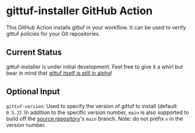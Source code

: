 # gittuf-installer GitHub Action

This GitHub Action installs gittuf in your workflow. It can be used to verify
gittuf policies for your Git repositories.

## Current Status

gittuf-installer is under initial development. Feel free to give it a whirl but
bear in mind that
[gittuf itself is still in alpha](https://github.com/gittuf/gittuf#current-status)!

## Optional Input

`gittuf-version`: Used to specify the version of gittuf to install (default:
`0.5.2`). In addition to the specific version number, `main` is also supported
to build off the [source repository](https://github.com/gittuf/gittuf)'s `main`
branch. Note: do not prefix `v` in the version number.
